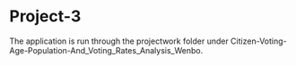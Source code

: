 # Project-3 

The application is run through the projectwork folder under Citizen-Voting-Age-Population-And_Voting_Rates_Analysis_Wenbo.
